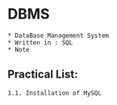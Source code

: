 # DBMS
	* DataBase Management System
	* Written in : SQL
	* Note

## Practical List:
	1.1. Installation of MySQL
	